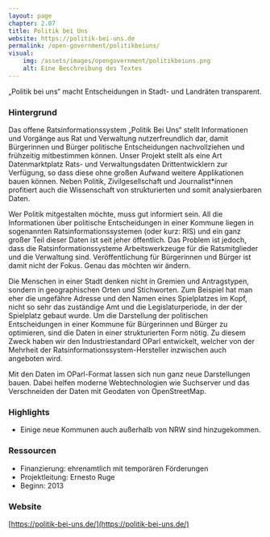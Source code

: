 ```yaml
---
layout: page
chapter: 2.07
title: Politik bei Uns
website: https://politik-bei-uns.de
permalink: /open-government/politikbeiuns/
visual:
    img: /assets/images/opengovernment/politikbeiuns.png
    alt: Eine Beschreibung des Textes
---
```


„Politik bei uns“ macht Entscheidungen in Stadt- und Landräten transparent. 

### Hintergrund

Das offene Ratsinformationssystem „Politik Bei Uns“ stellt Informationen und Vorgänge aus Rat und Verwaltung nutzerfreundlich dar, damit Bürgerinnen und Bürger politische Entscheidungen nachvollziehen und frühzeitig mitbestimmen können. Unser Projekt stellt als eine Art Datenmarktplatz Rats- und Verwaltungsdaten Drittentwicklern zur Verfügung, so dass diese ohne großen Aufwand weitere Applikationen bauen können. Neben Politik, Zivilgesellschaft und Journalist\*innen profitiert auch die Wissenschaft von strukturierten und somit analysierbaren Daten.

Wer Politik mitgestalten möchte, muss gut informiert sein. All die Informationen über politische Entscheidungen in einer Kommune liegen in sogenannten Ratsinformationssystemen (oder kurz: RIS) und ein ganz großer Teil dieser Daten ist seit jeher öffentlich. Das Problem ist jedoch, dass die Ratsinformationssysteme Arbeitswerkzeuge für die Ratsmitglieder und die Verwaltung sind. Veröffentlichung für Bürgerinnen und Bürger ist damit nicht der Fokus. Genau das möchten wir ändern.

Die Menschen in einer Stadt denken nicht in Gremien und Antragstypen, sondern in geographischen Orten und Stichworten. Zum Beispiel hat man eher die ungefähre Adresse und den Namen eines Spielplatzes im Kopf, nicht so sehr das zuständige Amt und die Legislaturperiode, in der der Spielplatz gebaut wurde. Um die Darstellung der politischen Entscheidungen in einer Kommune für Bürgerinnen und Bürger zu optimieren, sind die Daten in einer strukturierten Form nötig. Zu diesem Zweck haben wir den Industriestandard OParl entwickelt, welcher von der Mehrheit der Ratsinformationssystem-Hersteller inzwischen auch angeboten wird.

Mit den Daten im OParl-Format lassen sich nun ganz neue Darstellungen bauen. Dabei helfen moderne Webtechnologien wie Suchserver und das Verschneiden der Daten mit Geodaten von OpenStreetMap.


### Highlights

* Einige neue Kommunen auch außerhalb von NRW sind hinzugekommen.

### Ressourcen

* Finanzierung: ehrenamtlich mit temporären Förderungen
* Projektleitung: Ernesto Ruge 
* Beginn: 2013 


### Website

[https://politik-bei-uns.de/](https://politik-bei-uns.de/)
